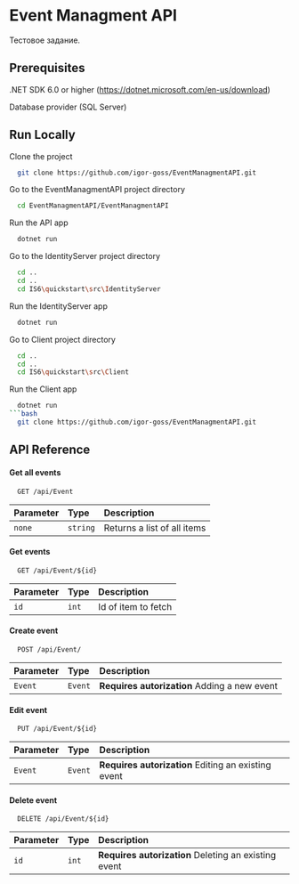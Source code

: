 # Event Managment API

Тестовое задание.

## Prerequisites

.NET SDK 6.0 or higher (https://dotnet.microsoft.com/en-us/download)

Database provider (SQL Server)

## Run Locally

Clone the project

```bash
  git clone https://github.com/igor-goss/EventManagmentAPI.git
```

Go to the EventManagmentAPI project directory

```bash
  cd EventManagmentAPI/EventManagmentAPI
```

Run the API app

```bash
  dotnet run
```

Go to the IdentityServer project directory

```bash
  cd ..
  cd ..
  cd IS6\quickstart\src\IdentityServer
```
Run the IdentityServer app

```bash
  dotnet run
```

Go to Client project directory
```bash 
  cd ..
  cd ..
  cd IS6\quickstart\src\Client
```
Run the Client app
```bash
  dotnet run
```bash
  git clone https://github.com/igor-goss/EventManagmentAPI.git
```


## API Reference

#### Get all events

```http
  GET /api/Event
```

| Parameter | Type     | Description                |
| :-------- | :------- | :------------------------- |
| `none` | `string` | Returns a list of all items |

#### Get events

```http
  GET /api/Event/${id}
```

| Parameter | Type     | Description                       |
| :-------- | :------- | :-------------------------------- |
| `id`      | `int` | Id of item to fetch |

#### Create event

```http
  POST /api/Event/
```

| Parameter | Type     | Description                       |
| :-------- | :------- | :-------------------------------- |
| `Event`      | `Event` | **Requires autorization** Adding a new event |

#### Edit event

```http
  PUT /api/Event/${id}
```

| Parameter | Type     | Description                       |
| :-------- | :------- | :-------------------------------- |
| `Event`      | `Event` | **Requires autorization** Editing an existing event |

#### Delete event

```http
  DELETE /api/Event/${id}
```

| Parameter | Type     | Description                       |
| :-------- | :------- | :-------------------------------- |
| `id`      | `int` | **Requires autorization** Deleting an existing event |



